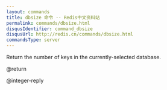```yaml
---
layout: commands
title: dbsize 命令 -- Redis中文资料站
permalink: commands/dbsize.html
disqusIdentifier: command_dbsize
disqusUrl: http://redis.cn/commands/dbsize.html
commandsType: server
---
```


Return the number of keys in the currently-selected database.

@return

@integer-reply
